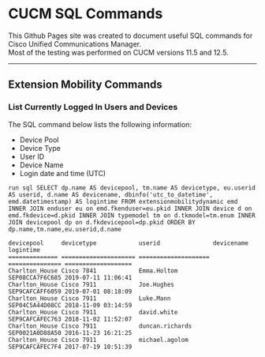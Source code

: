 # CUCM SQL Commands

This Github Pages site was created to document useful SQL commands for Cisco Unified Communications Manager.  
Most of the testing was performed on CUCM versions 11.5 and 12.5.

---
## Extension Mobility Commands
### List Currently Logged In Users and Devices
The SQL command below lists the following information:
- Device Pool
- Device Type
- User ID
- Device Name
- Login date and time (UTC)
```
run sql SELECT dp.name AS devicepool, tm.name AS devicetype, eu.userid AS userid, d.name AS devicename, dbinfo('utc_to_datetime', emd.datetimestamp) AS logintime FROM extensionmobilitydynamic emd INNER JOIN enduser eu on emd.fkenduser=eu.pkid INNER JOIN device d on emd.fkdevice=d.pkid INNER JOIN typemodel tm on d.tkmodel=tm.enum INNER JOIN devicepool dp on d.fkdevicepool=dp.pkid ORDER BY dp.name,tm.name,eu.userid,d.name

devicepool     devicetype            userid               devicename      logintime
============== ===================== ==================== =============== ===================
Charlton_House Cisco 7841            Emma.Holtom          SEP08CCA7F6C685 2019-07-11 11:06:41
Charlton_House Cisco 7911            Joe.Hughes           SEP9CAFCAFF6059 2019-07-01 08:18:09
Charlton_House Cisco 7911            Luke.Mann            SEP04C5A44D08CC 2018-11-09 03:14:59
Charlton_House Cisco 7911            david.white          SEP9CAFCAFEC763 2018-11-02 11:52:07
Charlton_House Cisco 7911            duncan.richards      SEP0021A0D88A50 2016-11-23 16:21:25
Charlton_House Cisco 7911            michael.agolom       SEP9CAFCAFEC7F4 2017-07-19 10:51:39
```
